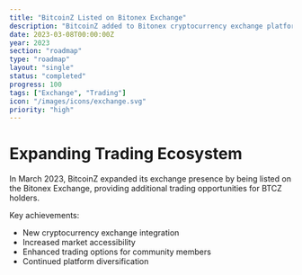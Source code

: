 ```yaml
---
title: "BitcoinZ Listed on Bitonex Exchange"
description: "BitcoinZ added to Bitonex cryptocurrency exchange platform"
date: 2023-03-08T00:00:00Z
year: 2023
section: "roadmap"
type: "roadmap"
layout: "single"
status: "completed"
progress: 100
tags: ["Exchange", "Trading"]
icon: "/images/icons/exchange.svg"
priority: "high"
---
```


# Expanding Trading Ecosystem

In March 2023, BitcoinZ expanded its exchange presence by being listed on the Bitonex Exchange, providing additional trading opportunities for BTCZ holders.

Key achievements:
- New cryptocurrency exchange integration
- Increased market accessibility
- Enhanced trading options for community members
- Continued platform diversification
